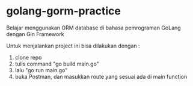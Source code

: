 # golang-gorm-practice
Belajar menggunakan ORM database di bahasa pemrograman GoLang dengan Gin Framework

Untuk menjalankan project ini bisa dilakukan dengan :
1. clone repo
2. tulis command "go build main.go"
3. lalu "go run main.go"
4. buka Postman, dan masukkan route yang sesuai ada di main function

